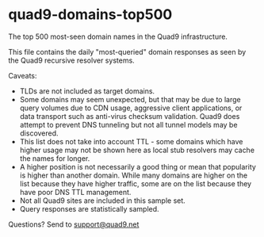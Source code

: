 # quad9-domains-top500
The top 500 most-seen domain names in the Quad9 infrastructure.

 This file contains the daily "most-queried" domain responses as seen by the Quad9 recursive resolver systems.

 Caveats:
  - TLDs are not included as target domains.
  - Some domains may seem unexpected, but that may be due to large query volumes
    due to CDN usage, aggressive client applications, or data transport such as
    anti-virus checksum validation. Quad9 does attempt to prevent DNS tunneling
    but not all tunnel models may be discovered.
  - This list does not take into account TTL - some domains which have higher usage
    may not be shown here as local stub resolvers may cache the names for longer.
  - A higher position is not necessarily a good thing or mean that popularity is
    higher than another domain. While many domains are higher on the list because
    they have higher traffic, some are on the list because they have poor DNS
    TTL management.
  - Not all Quad9 sites are included in this sample set.
  - Query responses are statistically sampled.

 Questions?  Send to support@quad9.net
